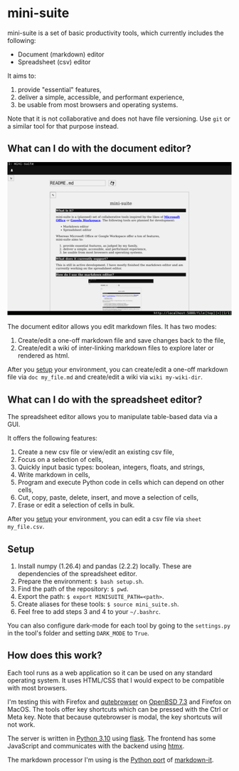 # mini-suite 

mini-suite is a set of basic productivity tools, which currently includes the following:
- Document (markdown) editor
- Spreadsheet (csv) editor

It aims to:
1. provide "essential" features,
1. deliver a simple, accessible, and performant experience,
1. be usable from most browsers and operating systems.

Note that it is not collaborative and does not have file versioning. Use `git` or a similar tool for that purpose instead.


## What can I do with the document editor?

![demo](./media/readme.png)

The document editor allows you edit markdown files. It has two modes:
1. Create/edit a one-off markdown file and save changes back to the file,
1. Create/edit a wiki of inter-linking markdown files to explore later or rendered as html.

After you [setup](#setup) your environment, you can create/edit a one-off markdown file via `doc my_file.md` and create/edit a wiki via `wiki my-wiki-dir`.


## What can I do with the spreadsheet editor?

The spreadsheet editor allows you to manipulate table-based data via a GUI.

It offers the following features:
1. Create a new csv file or view/edit an existing csv file,
1. Focus on a selection of cells,
1. Quickly input basic types: boolean, integers, floats, and strings,
1. Write markdown in cells,
1. Program and execute Python code in cells which can depend on other cells,
1. Cut, copy, paste, delete, insert, and move a selection of cells,
1. Erase or edit a selection of cells in bulk.

After you [setup](#setup) your environment, you can edit a csv file via `sheet my_file.csv`.


## Setup

1. Install numpy (1.26.4) and pandas (2.2.2) locally. These are dependencies of the spreadsheet editor.
1. Prepare the environment: `$ bash setup.sh`.
1. Find the path of the repository: `$ pwd`.
1. Export the path: `$ export MINISUITE_PATH=<path>`.
1. Create aliases for these tools: `$ source mini_suite.sh`.
1. Feel free to add steps 3 and 4 to your `~/.bashrc`.

You can also configure dark-mode for each tool by going to the `settings.py` in the tool's folder and setting `DARK_MODE` to `True`.


## How does this work?

Each tool runs as a web application so it can be used on any standard operating system. It uses HTML/CSS that I would expect to be compatible with most browsers.

I'm testing this with Firefox and [qutebrowser](https://www.qutebrowser.org/) on [OpenBSD 7.3](https://www.openbsd.org/73.html) and Firefox on MacOS. The tools offer key shortcuts which can be pressed with the Ctrl or Meta key. Note that because qutebrowser is modal, the key shortcuts will not work.

The server is written in [Python 3.10](https://www.python.org/downloads/release/python-3100/) using [flask](https://flask.palletsprojects.com/en/3.0.x/). The frontend has some JavaScript and communicates with the backend using [htmx](https://htmx.org/).

The markdown processor I'm using is the [Python port](https://pypi.org/project/markdown-it-py/) of [markdown-it](https://github.com/markdown-it/markdown-it).
